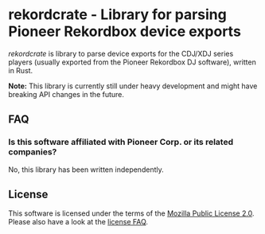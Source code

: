 # rekordcrate - Library for parsing Pioneer Rekordbox device exports

*rekordcrate* is library to parse device exports for the CDJ/XDJ series players
(usually exported from the Pioneer Rekordbox DJ software), written in Rust.

**Note:** This library is currently still under heavy development and might
have breaking API changes in the future.

## FAQ

### Is this software affiliated with Pioneer Corp. or its related companies?

No, this library has been written independently.

## License

This software is licensed under the terms of the [Mozilla Public License
2.0](https://www.mozilla.org/en-US/MPL/2.0/). Please also have a look at the
[license FAQ](https://www.mozilla.org/en-US/MPL/2.0/FAQ/).
